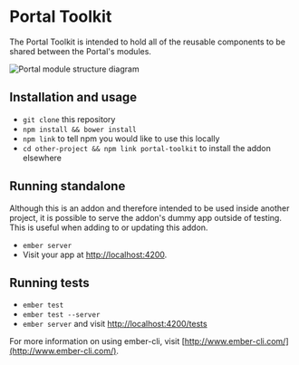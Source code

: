 # Portal Toolkit

The Portal Toolkit is intended to hold all of the reusable components to be shared between the Portal's modules.

![Portal module structure diagram](http://i.imgur.com/AKDjysP.png)

## Installation and usage

* `git clone` this repository
* `npm install && bower install`
* `npm link` to tell npm you would like to use this locally
* `cd other-project && npm link portal-toolkit` to install the addon elsewhere

## Running standalone

Although this is an addon and therefore intended to be used inside another project, it is possible to serve the addon's dummy app outside of testing. This is useful when adding to or updating this addon.

* `ember server`
* Visit your app at [http://localhost:4200](http://localhost:4200).

## Running tests

* `ember test`
* `ember test --server`
* `ember server` and visit [http://localhost:4200/tests](http://localhost:4200/tests)

For more information on using ember-cli, visit [http://www.ember-cli.com/](http://www.ember-cli.com/).
